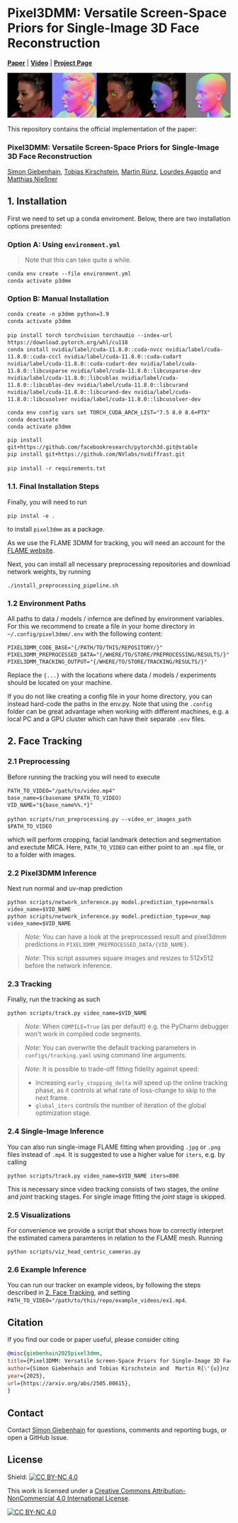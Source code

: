 #  Pixel3DMM: Versatile Screen-Space Priors for Single-Image 3D Face Reconstruction
[**Paper**](https://arxiv.org/abs/2505.00615) | [**Video**](https://www.youtube.com/watch?v=BwxwEXJwUDc) | [**Project Page**](https://simongiebenhain.github.io/pixel3dmm/) <br>

<div style="text-align: center">
<img src="media/banner.gif" />
</div>

This repository contains the official implementation of the paper:

### Pixel3DMM: Versatile Screen-Space Priors for Single-Image 3D Face Reconstruction
[Simon Giebenhain](https://simongiebenhain.github.io/), 
[Tobias Kirschstein](https://niessnerlab.org/members/tobias_kirschstein/profile.html), 
[Martin Rünz](https://www.martinruenz.de/), 
[Lourdes Agaptio](https://scholar.google.com/citations?user=IRMX4-4AAAAJ&hl=en) and 
[Matthias Nießner](https://niessnerlab.org/members/matthias_niessner/profile.html)  



## 1. Installation 

First we need to set up a conda enviroment. Below, there are two installation options presented:

### Option A: Using `environment.yml`
> Note that this can take quite a while.
```
conda env create --file environment.yml
conda activate p3dmm 
```

### Option B: Manual Installation

```
conda create -n p3dmm python=3.9
conda activate p3dmm

pip install torch torchvision torchaudio --index-url https://download.pytorch.org/whl/cu118
conda install nvidia/label/cuda-11.8.0::cuda-nvcc nvidia/label/cuda-11.8.0::cuda-cccl nvidia/label/cuda-11.8.0::cuda-cudart nvidia/label/cuda-11.8.0::cuda-cudart-dev nvidia/label/cuda-11.8.0::libcusparse nvidia/label/cuda-11.8.0::libcusparse-dev nvidia/label/cuda-11.8.0::libcublas nvidia/label/cuda-11.8.0::libcublas-dev nvidia/label/cuda-11.8.0::libcurand nvidia/label/cuda-11.8.0::libcurand-dev nvidia/label/cuda-11.8.0::libcusolver nvidia/label/cuda-11.8.0::libcusolver-dev
```

```
conda env config vars set TORCH_CUDA_ARCH_LIST="7.5 8.0 8.6+PTX"
conda deactivate 
conda activate p3dmm
```


```
pip install git+https://github.com/facebookresearch/pytorch3d.git@stable
pip install git+https://github.com/NVlabs/nvdiffrast.git

pip install -r requirements.txt
```

### 1.1. Final Installation Steps

Finally, you will need to run
```
pip instal -e .
```
to install `pixel3dmm` as a package.

As we use the FLAME 3DMM for tracking, you will need an account for the [FLAME website](https://flame.is.tue.mpg.de/).

Next, you can install all necessary preprocessing repositories and download network weights, by running
```
./install_preprocessing_pipeline.sh
```

### 1.2 Environment Paths

All paths to data / models / infernce are defined by environment variables.
For this we recommend to create a file in your home directory in `~/.config/pixel3dmm/.env` with the following content:
```
PIXEL3DMM_CODE_BASE="{/PATH/TO/THIS/REPOSITORY/}"
PIXEL3DMM_PREPROCESSED_DATA="{/WHERE/TO/STORE/PREPROCESSING/RESULTS/}"
PIXEL3DMM_TRACKING_OUTPUT="{/WHERE/TO/STORE/TRACKING/RESULTS/}"
```
Replace the `{...}` with the locations where data / models / experiments should be located on your machine.

If you do not like creating a config file in your home directory, you can instead hard-code the paths in the env.py. 
Note that using the `.config` folder can be great advantage when working with different machines, e.g. a local PC and a GPU cluster which can have their separate `.env` files.

## 2. Face Tracking

### 2.1 Preprocessing
Before running the tracking you will need to execute

```
PATH_TO_VIDEO="/path/to/video.mp4"
base_name=$(basename $PATH_TO_VIDEO)
VID_NAME="${base_name%%.*}"

python scripts/run_preprocessing.py --video_or_images_path $PATH_TO_VIDEO
````
which will perform cropping, facial landmark detection and segmentation and exectute MICA.
Here, `PATH_TO_VIDEO` can either point to an `.mp4` file, or to a folder with images.


### 2.2 Pixel3DMM Inference
Next run normal and uv-map prediction
````
python scripts/network_inference.py model.prediction_type=normals video_name=$VID_NAME
python scripts/network_inference.py model.prediction_type=uv_map video_name=$VID_NAME
````

> *Note*: You can have a look at the preprocessed result and pixel3dmm predictions in `PIXEL3DMM_PREPROCESSED_DATA/{VID_NAME}`. 


> *Note*: This script assumes square images and resizes to 512x512 before the network inference.

### 2.3 Tracking
Finally, run the tracking as such
```
python scripts/track.py video_name=$VID_NAME
```

> *Note*: When `COMPILE=True` (as per default) e.g. the PyCharm debugger won't work in compiled code segments.

> *Note*: You can overwrite the default tracking parameters in `configs/tracking.yaml` using command line arguments. 


> *Note*: It is possible to trade-off fitting fidelity against speed: 
> - increasing `early_stopping_delta` will speed up the online tracking phase, as it controls at what rate of loss-change to skip to the next frame.
> - `global_iters` controls the number of iteration of the global optimization stage.


### 2.4 Single-Image Inference

You can also run single-image FLAME fitting when providing `.jpg` or `.png` files instead of `.mp4`. 
It is suggested to use a higher value for `iters`, e.g. by calling
```
python scripts/track.py video_name=$VID_NAME iters=800
```
This is necessary since video tracking consists of two stages, the *online* and *joint* tracking stages. For single image fitting the *joint* stage is skipped.


### 2.5 Visualizations

For convenience we provide a script that shows how to correctly interpret the estimated camera paramteres in relation to the FLAME mesh.
Running
````
python scripts/viz_head_centric_cameras.py 
````

### 2.6 Example Inference
You can run our tracker on example videos, by following the steps described in [2. Face Tracking](#2-face-tracking), and setting `PATH_TO_VIDEO="/path/to/this/repo/example_videos/ex1.mp4`.



## Citation

If you find our code or paper useful, please consider citing
```bibtex
@misc{giebenhain2025pixel3dmm,
title={Pixel3DMM: Versatile Screen-Space Priors for Single-Image 3D Face Reconstruction},
author={Simon Giebenhain and Tobias Kirschstein and  Martin R{\"{u}}nz and Lourdes Agapito and Matthias Nie{\ss}ner},
year={2025},
url={https://arxiv.org/abs/2505.00615},
}
```

## Contact

Contact [Simon Giebenhain](mailto:simon.giebenhain@tum.de) for questions, comments and reporting bugs, or open a GitHub Issue.


## License 
Shield: [![CC BY-NC 4.0][cc-by-nc-shield]][cc-by-nc]

This work is licensed under a
[Creative Commons Attribution-NonCommercial 4.0 International License][cc-by-nc].

[![CC BY-NC 4.0][cc-by-nc-image]][cc-by-nc]

[cc-by-nc]: https://creativecommons.org/licenses/by-nc/4.0/
[cc-by-nc-image]: https://licensebuttons.net/l/by-nc/4.0/88x31.png
[cc-by-nc-shield]: https://img.shields.io/badge/License-CC%20BY--NC%204.0-lightgrey.svg
